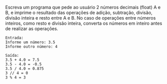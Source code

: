Escreva um programa que pede ao usuário 2 números decimais (float) A e B, e imprime o resultado das operações de adição, subtração, divisão, divisão inteira e resto entre A e B. No caso de operações entre números inteiros, como resto e divisão inteira, converta os números em inteiro antes de realizar as operações.

```
Entrada:
Informe um número: 3.5
Informe outro número: 4
```

```
Saída:
3.5 + 4.0 = 7.5
3.5 - 4.0 = -0.5
3.5 / 4.0 = 0.875
3 // 4 = 0
3 % 4 = 3
```
